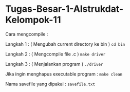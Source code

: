 # Tugas-Besar-1-Alstrukdat-Kelompok-11
Cara mengcompile :

Langkah 1 : ( Mengubah current directory ke bin )
`cd bin`

Langkah 2 : ( Mengcompile file .c )
`make driver`

Langkah 3 : ( Menjalankan program )
`./driver`


Jika ingin menghapus executable program :
`make clean`

Nama savefile yang dipakai : `savefile.txt`
